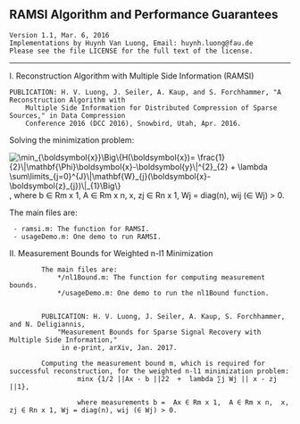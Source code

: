 RAMSI Algorithm and Performance Guarantees
-----------------------------------------------------------------------
    Version 1.1, Mar. 6, 2016
    Implementations by Huynh Van Luong, Email: huynh.luong@fau.de
    Please see the file LICENSE for the full text of the license.
-----------------------------------------------------------------------

I. Reconstruction Algorithm with Multiple Side Information (RAMSI)

    PUBLICATION: H. V. Luong, J. Seiler, A. Kaup, and S. Forchhammer, "A Reconstruction Algorithm with 
    	Multiple Side Information for Distributed Compression of Sparse Sources," in Data Compression 
    	Conference 2016 (DCC 2016), Snowbird, Utah, Apr. 2016.

  Solving the minimization problem:
  
<img src="https://latex.codecogs.com/svg.latex?\dpi{150}&space;\min_{\boldsymbol{x}}\Big\{H(\boldsymbol{x})=&space;\frac{1}{2}\|\mathbf{\Phi}\boldsymbol{x}-\boldsymbol{y}\|^{2}_{2}&space;&plus;&space;\lambda&space;\sum\limits_{j=0}^{J}\|\mathbf{W}_{j}(\boldsymbol{x}-\boldsymbol{z}_{j})\|_{1}\Big\}" title="\min_{\boldsymbol{x}}\Big\{H(\boldsymbol{x})= \frac{1}{2}\|\mathbf{\Phi}\boldsymbol{x}-\boldsymbol{y}\|^{2}_{2} + \lambda \sum\limits_{j=0}^{J}\|\mathbf{W}_{j}(\boldsymbol{x}-\boldsymbol{z}_{j})\|_{1}\Big\}" />, 
        	where b ∈ Rm x 1,  A ∈ Rm x n,  x, zj ∈ Rn x 1, Wj = diag(n), wij (∈ Wj) > 0.
		
 The main files are:  
 
     - ramsi.m: The function for RAMSI.
     - usageDemo.m: One demo to run RAMSI. 
       
II. Measurement Bounds for Weighted n-l1 Minimization

            The main files are:    
	            */nl1Bound.m: The function for computing measurement bounds.
	            */usageDemo.m: One demo to run the nl1Bound function. 


            PUBLICATION: H. V. Luong, J. Seiler, A. Kaup, S. Forchhammer, and N. Deligiannis, 
                "Measurement Bounds for Sparse Signal Recovery with Multiple Side Information," 
                 in e-print, arXiv, Jan. 2017.

            Computing the measurement bound m, which is required for successful reconstruction, for the weighted n-l1 minimization problem:
                     minx {1/2 ||Ax - b ||22  +  lambda ∑j Wj || x - zj ||1},

                     where measurements b =  Ax ∈ Rm x 1,  A ∈ Rm x n,  x, zj ∈ Rn x 1, Wj = diag(n), wij (∈ Wj) > 0.
